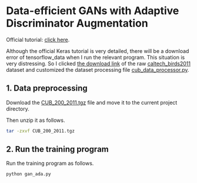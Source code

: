 # Data-efficient GANs with Adaptive Discriminator Augmentation

Official tutorial: [click here](https://keras.io/examples/generative/gan_ada/).

Although the official Keras tutorial is very detailed, there will be a download error of tensorflow_data when I run the relevant program. This situation is very distressing. So I clicked [the download link](https://drive.google.com/uc?export=download&id=1hbzc_P1FuxMkcabkgn9ZKinBwW683j45) of the raw [caltech_birds2011](http://www.vision.caltech.edu/visipedia/CUB-200.html) dataset and customized the dataset processing file [cub_data_processor.py](./cub_data_processor.py).

## 1. Data preprocessing

Download the [CUB_200_2011.tgz](https://drive.google.com/uc?export=download&id=1hbzc_P1FuxMkcabkgn9ZKinBwW683j45) file and move it to the current project directory.

Then unzip it as follows.

```bash
tar -zxvf CUB_200_2011.tgz
```

## 2. Run the training program

 Run the training program as follows.

```bash
python gan_ada.py
```